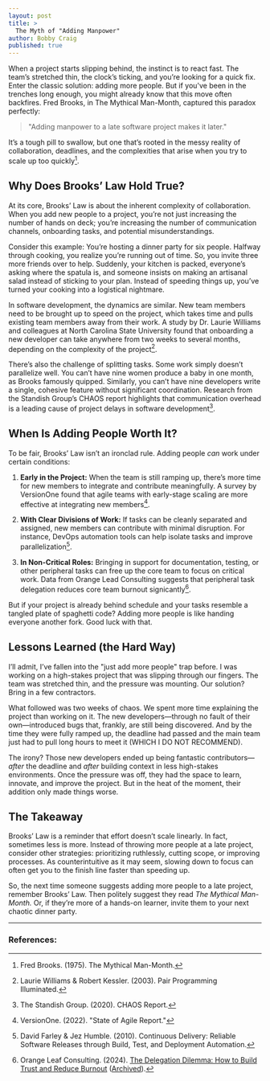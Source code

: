 ```yaml
---
layout: post
title: >
  The Myth of "Adding Manpower"
author: Bobby Craig
published: true
---
```


When a project starts slipping behind, the instinct is to react fast. The team’s stretched thin, the clock’s ticking, and you’re looking for a quick fix. Enter the classic solution: adding more people. But if you've been in the trenches long enough, you might already know that this move often backfires. Fred Brooks, in The Mythical Man-Month, captured this paradox perfectly:

>"Adding manpower to a late software project makes it later."

It’s a tough pill to swallow, but one that’s rooted in the messy reality of collaboration, deadlines, and the complexities that arise when you try to scale up too quickly[^1].

## Why Does Brooks’ Law Hold True?

At its core, Brooks’ Law is about the inherent complexity of collaboration. When you add new people to a project, you’re not just increasing the number of hands on deck; you’re increasing the number of communication channels, onboarding tasks, and potential misunderstandings. 

Consider this example: You’re hosting a dinner party for six people. Halfway through cooking, you realize you’re running out of time. So, you invite three more friends over to help. Suddenly, your kitchen is packed, everyone’s asking where the spatula is, and someone insists on making an artisanal salad instead of sticking to your plan. Instead of speeding things up, you’ve turned your cooking into a logistical nightmare.

In software development, the dynamics are similar. New team members need to be brought up to speed on the project, which takes time and pulls existing team members away from their work. A study by Dr. Laurie Williams and colleagues at North Carolina State University found that onboarding a new developer can take anywhere from two weeks to several months, depending on the complexity of the project[^2].

There’s also the challenge of splitting tasks. Some work simply doesn’t parallelize well. You can’t have nine women produce a baby in one month, as Brooks famously quipped. Similarly, you can’t have nine developers write a single, cohesive feature without significant coordination. Research from the Standish Group’s CHAOS report highlights that communication overhead is a leading cause of project delays in software development[^3].

## When Is Adding People Worth It?

To be fair, Brooks’ Law isn’t an ironclad rule. Adding people *can* work under certain conditions:

1. **Early in the Project:** When the team is still ramping up, there’s more time for new members to integrate and contribute meaningfully. A survey by VersionOne found that agile teams with early-stage scaling are more effective at integrating new members[^4].
   
2. **With Clear Divisions of Work:** If tasks can be cleanly separated and assigned, new members can contribute with minimal disruption. For instance, DevOps automation tools can help isolate tasks and improve parallelization[^5].
   
3. **In Non-Critical Roles:** Bringing in support for documentation, testing, or other peripheral tasks can free up the core team to focus on critical work. Data from Orange Lead Consulting suggests that peripheral task delegation reduces core team burnout signicantly[^6].

But if your project is already behind schedule and your tasks resemble a tangled plate of spaghetti code? Adding more people is like handing everyone another fork. Good luck with that.

## Lessons Learned (the Hard Way)

I’ll admit, I’ve fallen into the "just add more people" trap before. I was working on a high-stakes project that was slipping through our fingers. The team was stretched thin, and the pressure was mounting. Our solution? Bring in a few contractors.

What followed was two weeks of chaos. We spent more time explaining the project than working on it. The new developers—through no fault of their own—introduced bugs that, frankly, are still being discovered. And by the time they were fully ramped up, the deadline had passed and the main team just had to pull long hours to meet it (WHICH I DO NOT RECOMMEND).

The irony? Those new developers ended up being fantastic contributors—*after* the deadline and *after* building context in less high-stakes environments. Once the pressure was off, they had the space to learn, innovate, and improve the project. But in the heat of the moment, their addition only made things worse.

## The Takeaway

Brooks’ Law is a reminder that effort doesn’t scale linearly. In fact, sometimes less is more. Instead of throwing more people at a late project, consider other strategies: prioritizing ruthlessly, cutting scope, or improving processes. As counterintuitive as it may seem, slowing down to focus can often get you to the finish line faster than speeding up.

So, the next time someone suggests adding more people to a late project, remember Brooks’ Law. Then politely suggest they read *The Mythical Man-Month.* Or, if they’re more of a hands-on learner, invite them to your next chaotic dinner party.

---

### References:

[^1]: Fred Brooks. (1975). The Mythical Man-Month.
[^2]: Laurie Williams & Robert Kessler. (2003). Pair Programming Illuminated.
[^3]: The Standish Group. (2020). CHAOS Report.
[^4]: VersionOne. (2022). "State of Agile Report."
[^5]: David Farley & Jez Humble. (2010). Continuous Delivery: Reliable Software Releases through Build, Test, and Deployment Automation.
[^6]: Orange Leaf Consulting. (2024). [The Delegation Dilemma: How to Build Trust and Reduce Burnout](https://orangeleafconsulting.com/delegation-dilemma/) ([Archived](https://archive.is/yX97u)).